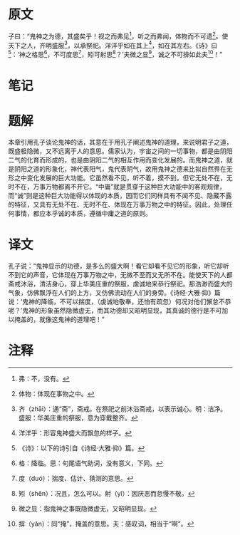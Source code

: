 # 原文
子曰：“鬼神之为德，其盛矣乎！视之而弗见[^1]，听之而弗闻，体物而不可遗[^2]。使天下之人，齐明盛服[^3]，以承祭祀。洋洋乎如在其上[^4]，如在其左右。《诗》曰[^5]：‘神之格思[^6]，不可度思[^7]，矧可射思[^8]？’夫微之显[^9]，诚之不可揜如此夫[^10]！”
# 笔记

# 题解
本章引用孔子谈论鬼神的话，其意在于用孔子阐述鬼神的道理，来说明君子之道，既盛极隐微，又不远离于人的意思。儒家认为，宇宙之间的一切事物，都是由阴阳二气的化育而形成的，也是由阴阳二气的相互作用而变化发展的。而鬼神之道，就是阴阳之道的形象化，神代表阳气，鬼代表阴气，故用鬼神之德来比拟自然界在无形之中变化发展的巨大功能。它虽然看不见，听不着，摸不到，但它无处不在，无时不在，万事万物都离不开它。“中庸”就是贯穿于这种巨大功能中的客观规律，而“诚”则是这种巨大功能得以体现的本质，因而它们同样具有不闻不见、隐藏不露的特征，又具有无处不在、无时不在、体现在万事万物之中的特征。因此，处理任何事情，都应本乎诚的本质，遵循中庸之道的原则。
# 译文
孔子说：“鬼神显示的功德，是多么的盛大啊！看它却看不见它的形象，听它却听不到它的声音，它体现在万事万物之中，无微不至而又无所不在。能使天下的人都斋戒沐浴，清洁身心，穿上华美庄重的祭服，虔诚地来恭行祭祀。那浩渺而盛大的气象，仿佛飘浮在人们的上方，又仿佛流动在人们的身旁。《诗经·大雅·抑》篇说：‘鬼神的降临，不可以揣度，（虔诚地敬奉，还怕有疏忽）何况对他们懈怠不恭呢？’鬼神的形象虽然隐微虚无，而其功德却又昭明显现，其真诚的德行是不可加以掩盖的，就像这鬼神的道理吧！”
# 注释

[^1]: 弗：不，没有。
[^2]: 体物：体现在事物之中。
[^3]: 齐（zhāi）：通“斋”，斋戒。在祭祀之前沐浴斋戒，以表示诚心。明：洁净。盛服：华美庄重的祭服，意为穿戴整齐。
[^4]: 洋洋乎：形容鬼神盛大而飘忽的样子。
[^5]: 《诗》：以下的诗引自《诗经·大雅·抑》篇。
[^6]: 格：降临。思：句尾语气助词，没有意义，下同。
[^7]: 度（duó）：揣度、估计、猜测的意思。
[^8]: 矧（shěn）：况且，怎么可以。射（yì）：因厌恶而怠慢不敬。
[^9]: 微之显：指鬼神之事既隐微虚无，又昭明显现。
[^10]: 揜（yǎn）：同“掩”，掩盖的意思。夫：感叹词，相当于“啊”。